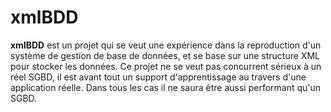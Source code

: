 xmlBDD
======

__xmlBDD__ est un projet qui se veut une expérience dans la reproduction d'un système de gestion
de base de données, et se base sur une structure XML pour stocker les données.
Ce projet ne se veut pas concurrent sérieux à un réel SGBD, il est avant tout un support d'apprentissage
au travers d'une application réelle. Dans tous les cas il ne saura être aussi performant qu'un SGBD.